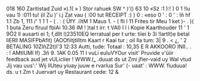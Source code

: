 018 160 Zaritistad Zuid »).1( » ) Stor rahuek SW ^ )’() 63 10 «Sź :1 ):! ) 0 1 !lu vau 1) :011 tu! (il Zu )' i.j Zat vau ( :00 tut RECEIPT :) ) 0 : «eso 0 ' : 0 ' : Iñ hf 1.1 Zb 1, 111 /' 1 1 1 - ( . : ( ÜfY .ïltM 1 Maus 1. - ( fli l 11 Frites tir Meu 1 ket )- . )( 1 buta Zeru flruul fbiAi 10.36 IM ! )tal t irr. t VAI) I l i Kopie Kaarthouder 11 ' 1 9Ö2 Il ausarti ei 1; f,dllt l)23510EQ lerratual per t urte: tiiei b 3i !lartlt)ẹ betal lìERll MASIFPbAfit) (AOOfiitjtilltm Kaart r Kaai tur ; oil Ila tum: 3| 9 . < ¿, ' 2 BETALING 10ZlňZ2t)l'3 12:33 Autti, tude: Totaal : 10,35 E R AKKOORO INII.. . : ! AMtlUMl lf) .3ň 9. 1AK 0.05 11 I vuLi euluVYOur visit' Pruvide v'üiir feedback aud jet vULiclier ! WWW.(„ .duuat ds ut Zmi jfier-vaid uy Wal vtud Jij vau uus':' Wij IlUteu yiuay juuw e rvarlua Sur' (- uaat' : WWW. fiuduua! ds. u t Zm t Juervart uy Restaurant cede: 12 &